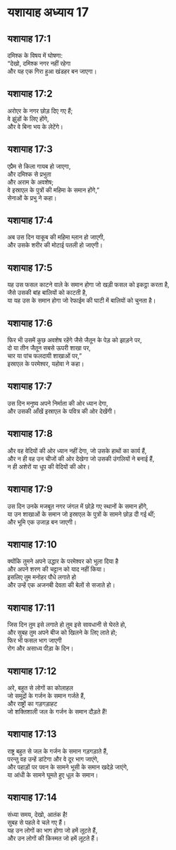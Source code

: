 # यशायाह अध्याय 17

## यशायाह 17:1  
दमिश्क के विषय में घोषणा:  
“देखो, दमिश्क नगर नहीं रहेगा  
और यह एक गिरा हुआ खंडहर बन जाएगा।

## यशायाह 17:2  
अरोएर के नगर छोड़ दिए गए हैं;  
वे झुंडों के लिए होंगे,  
और वे बिना भय के लेटेंगे।

## यशायाह 17:3  
एप्रैम से किला गायब हो जाएगा,  
और दमिश्क से प्रभुता  
और अराम के अवशेष;  
वे इस्राएल के पुत्रों की महिमा के समान होंगे,”  
सेनाओं के प्रभु ने कहा।

## यशायाह 17:4  
अब उस दिन याकूब की महिमा म्लान हो जाएगी,  
और उसके शरीर की मोटाई पतली हो जाएगी।

## यशायाह 17:5  
यह उस फसल काटने वाले के समान होगा जो खड़ी फसल को इकट्ठा करता है,  
जैसे उसकी बांह बालियों को काटती है,  
या यह उस के समान होगा जो रेफाईम की घाटी में बालियों को चुनता है।

## यशायाह 17:6  
फिर भी उसमें कुछ अवशेष रहेंगे जैसे जैतून के पेड़ को झाड़ने पर,  
दो या तीन जैतून सबसे ऊपरी शाखा पर,  
चार या पांच फलदायी शाखाओं पर,”  
इस्राएल के परमेश्वर, यहोवा ने कहा।

## यशायाह 17:7  
उस दिन मनुष्य अपने निर्माता की ओर ध्यान देगा,  
और उसकी आँखें इस्राएल के पवित्र की ओर देखेंगी।

## यशायाह 17:8  
और वह वेदियों की ओर ध्यान नहीं देगा, जो उसके हाथों का कार्य हैं,  
और न ही वह उन चीजों की ओर देखेगा जो उसकी उंगलियों ने बनाई हैं,  
न ही अशेरों या धूप की वेदियों की ओर।

## यशायाह 17:9  
उस दिन उनके मजबूत नगर जंगल में छोड़े गए स्थानों के समान होंगे,  
या उन शाखाओं के समान जो इस्राएल के पुत्रों के सामने छोड़ दी गई थीं;  
और भूमि एक उजाड़ बन जाएगी।

## यशायाह 17:10  
क्योंकि तुमने अपने उद्धार के परमेश्वर को भुला दिया है  
और अपने शरण की चट्टान को याद नहीं किया।  
इसलिए तुम मनोहर पौधे लगाते हो  
और उन्हें एक अजनबी देवता की बेलों से सजाते हो।

## यशायाह 17:11  
जिस दिन तुम इसे लगाते हो तुम इसे सावधानी से घेरते हो,  
और सुबह तुम अपने बीज को खिलने के लिए लाते हो;  
फिर भी फसल भाग जाएगी  
रोग और असाध्य पीड़ा के दिन।

## यशायाह 17:12  
अरे, बहुत से लोगों का कोलाहल  
जो समुद्रों के गर्जन के समान गर्जते हैं,  
और राष्ट्रों का गड़गड़ाहट  
जो शक्तिशाली जल के गर्जन के समान दौड़ते हैं!

## यशायाह 17:13  
राष्ट्र बहुत से जल के गर्जन के समान गड़गड़ाते हैं,  
परन्तु वह उन्हें डांटेगा और वे दूर भाग जाएंगे,  
और पहाड़ों पर पवन के सामने भूसी के समान खदेड़े जाएंगे,  
या आंधी के सामने घूमते हुए धूल के समान।

## यशायाह 17:14  
संध्या समय, देखो, आतंक है!  
सुबह से पहले वे चले गए हैं।  
यह उन लोगों का भाग होगा जो हमें लूटते हैं,  
और उन लोगों की किस्मत जो हमें लूटते हैं।
